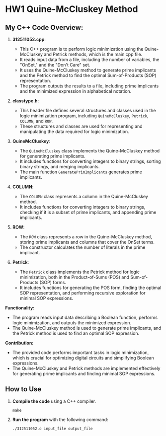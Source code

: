# HW1 Quine-McCluskey Method
## My C++ Code Overview:

1. **312511052.cpp**:
   - This C++ program is to perform logic minimization using the Quine-McCluskey and Petrick methods, which is the main cpp file.
   - It reads input data from a file, including the number of variables, the "OnSet," and the "Don't Care" set.
   - It uses the Quine-McCluskey method to generate prime implicants and the Petrick method to find the optimal Sum-of-Products (SOP) representation.
   - The program outputs the results to a file, including prime implicants and the minimized expression in alphabetical notation.

2. **classtype.h**:
   - This header file defines several structures and classes used in the logic minimization program, including `QuineMcCluskey`, `Petrick`, `COLUMN`, and `ROW`.
   - These structures and classes are used for representing and manipulating the data required for logic minimization.

3. **QuineMcCluskey**:
   - The `QuineMcCluskey` class implements the Quine-McCluskey method for generating prime implicants.
   - It includes functions for converting integers to binary strings, sorting binary strings, and merging implicants.
   - The main function `GeneratePrimImplicants` generates prime implicants.

4. **COLUMN**:
   - The `COLUMN` class represents a column in the Quine-McCluskey method.
   - It includes functions for converting integers to binary strings, checking if it is a subset of prime implicants, and appending prime implicants.

5. **ROW**:
   - The `ROW` class represents a row in the Quine-McCluskey method, storing prime implicants and columns that cover the OnSet terms.
   - The constructor calculates the number of literals in the prime implicant.

6. **Petrick**:
   - The `Petrick` class implements the Petrick method for logic minimization, both in the Product-of-Sums (POS) and Sum-of-Products (SOP) forms.
   - It includes functions for generating the POS form, finding the optimal SOP representation, and performing recursive exploration for minimal SOP expressions.

**Functionality:**
- The program reads input data describing a Boolean function, performs logic minimization, and outputs the minimized expression.
- The Quine-McCluskey method is used to generate prime implicants, and the Petrick method is used to find an optimal SOP expression.

**Contribution:**
- The provided code performs important tasks in logic minimization, which is crucial for optimizing digital circuits and simplifying Boolean expressions.
- The Quine-McCluskey and Petrick methods are implemented effectively for generating prime implicants and finding minimal SOP expressions.

## How to Use
1. **Compile the code** using a C++ compiler.
   ```
   make
3. **Run the program** with the following command:
   ```
   ./312511052.o input_file output_file
